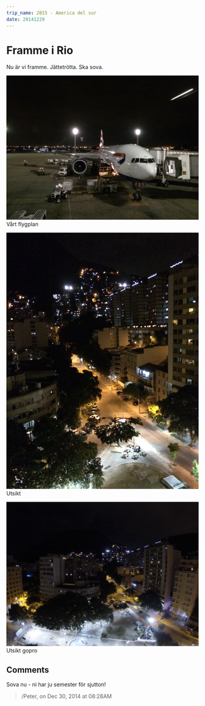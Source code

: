 ```yaml
---
trip_name: 2015 - America del sur
date: 20141229
---
```


# Framme i Rio

Nu är vi framme.
Jättetrötta.
Ska sova.

![](images/1.1419906012.v-229-rt-flygplan.jpg)
Vårt flygplan

![](images/1.1419906012.utsikt.jpg)
Utsikt

![](images/1.1419906012.utsikt-gopro.jpg)
Utsikt gopro

## Comments

Sova nu - ni har ju semester för sjutton!
> /Peter, on Dec 30, 2014 at 08:28AM
